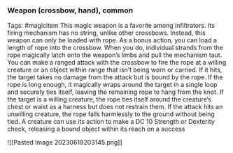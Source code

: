 ### Weapon (crossbow, hand), common
Tags: #magicitem
This magic weapon is a favorite among infiltrators. Its
firing mechanism has no string, unlike other crossbows.
Instead, this weapon can only be loaded with rope. As
a bonus action, you can load a length of rope into the
crossbow. When you do, individual strands from the
rope magically latch onto the weapon’s limbs and pull
the mechanism taut. You can make a ranged attack with
the crossbow to fire the rope at a willing creature or
an object within range that isn’t being worn or carried.
If it hits, the target takes no damage from the attack
but is bound by the rope. If the rope is long enough, it
magically wraps around the target in a single loop and
securely ties itself, leaving the remaining rope to hang
from the knot. If the target is a willing creature, the
rope ties itself around the creature’s chest or waist as
a harness but does not restrain them. If the attack hits
an unwilling creature, the rope falls harmlessly to the
ground without being tied.
A creature can use its action to make a DC 10
Strength or Dexterity check, releasing a bound object
within its reach on a success

![[Pasted image 20230619203145.png]]



